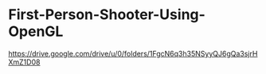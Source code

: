 # First-Person-Shooter-Using-OpenGL
https://drive.google.com/drive/u/0/folders/1FgcN6q3h35NSyyQJ6gQa3sjrHXmZ1D08
